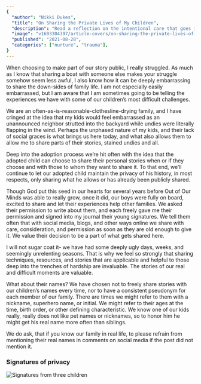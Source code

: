 ```yaml
---
{
  "author": "Nikki Dukes",
  "title": "On Sharing the Private Lives of My Children",
  "description": "Read a reflection on the intentional care that goes into sharing potentially embarassing or hurtful details of our lives online",
  "image": "v1603304397/article-covers/on-sharing-the-private-lives-of-my-children",
  "published": "2021-08-28",
  "categories": ["nurture", "trauma"],
}
---
```


When choosing to make part of our story public, I really struggled. As much as I know that sharing a boat with someone else makes your struggle somehow seem less awful, I also know how it can be deeply embarrassing to share the down-sides of family life. I am not especially easily embarrassed, but I am aware that I am sometimes going to be telling the experiences we have with some of our children’s most difficult challenges.

We are an often-as-is-reasonable-clothesline-drying family, and I have cringed at the idea that my kids would feel embarrassed as an unannounced neighbor strutted into the backyard while undies were literally flapping in the wind. Perhaps the unphased nature of my kids, and their lack of social graces is what brings us here today, and what also allows them to allow me to share parts of their stories, stained undies and all.

Deep into the adoption process we’re hit often with the idea that the adopted child can choose to share their personal stories when or if they choose and with those to whom they want to share it. To that end, we’ll continue to let our adopted child maintain the privacy of his history, in most respects, only sharing what he allows or has already been publicly shared.

Though God put this seed in our hearts for several years before Out of Our Minds was able to really grow, once it did, our boys were fully on board, excited to share and let their experiences help other families. We asked their permission to write about them, and each freely gave me their permission and signed into my journal their young signatures. We tell them often that with social media, blogs, and other ways online we share with care, consideration, and permission as soon as they are old enough to give it. We value their decision to be a part of what gets shared here.

I will not sugar coat it- we have had some deeply ugly days, weeks, and seemingly unrelenting seasons. That is why we feel so strongly that sharing techniques, resources, and stories that are applicable and helpful to those deep into the trenches of hardship are invaluable. The stories of our real and difficult moments are valuable.

What about their names? We have chosen not to freely share stories with our children’s names every time, nor to have a consistent pseudonym for each member of our family. There are times we might refer to them with a nickname, superhero name, or initial. We might refer to their ages at the time, birth order, or other defining characteristic. We know one of our kids really, really does not like pet names or nicknames, so to honor him he might get his real name more often than siblings.

We do ask, that if you know our family in real life, to please refrain from mentioning their real names in comments on social media if the post did not mention it.

### Signatures of privacy

![Signatures from three children](/images/articles/on-sharing-the-private-lives-of-my-children/signatures.png)
